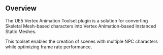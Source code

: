 ## Overview

The UE5 Vertex Animation Toolset plugin is a solution for converting Skeletal Mesh-based characters into Vertex Animation-based Instanced Static Meshes. 

This toolset enables the creation of scenes with multiple NPC characters while optimizing frame rate performance.
